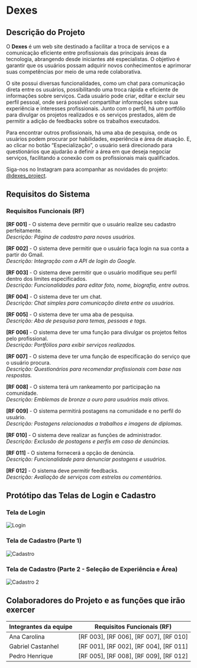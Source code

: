 # Dexes

## Descrição do Projeto

O **Dexes** é um web site destinado a facilitar a troca de serviços e a comunicação eficiente entre profissionais das principais áreas da tecnologia, abrangendo desde iniciantes até especialistas. O objetivo é garantir que os usuários possam adquirir novos conhecimentos e aprimorar suas competências por meio de uma rede colaborativa.

O site possui diversas funcionalidades, como um chat para comunicação direta entre os usuários, possibilitando uma troca rápida e eficiente de informações sobre serviços. Cada usuário pode criar, editar e excluir seu perfil pessoal, onde será possível compartilhar informações sobre sua experiência e interesses profissionais. Junto com o perfil, há um portfólio para divulgar os projetos realizados e os serviços prestados, além de permitir a adição de feedbacks sobre os trabalhos executados.

Para encontrar outros profissionais, há uma aba de pesquisa, onde os usuários podem procurar por habilidades, experiência e área de atuação. E, ao clicar no botão “Especialização”, o usuário será direcionado para questionários que ajudarão a definir a área em que deseja negociar serviços, facilitando a conexão com os profissionais mais qualificados.

Siga-nos no Instagram para acompanhar as novidades do projeto: [@dexes_project](https://www.instagram.com/dexes_project?igsh=MXg1NzM1cG9icDRwMA==).

## Requisitos do Sistema

### Requisitos Funcionais (RF)

 **[RF 001]** - O sistema deve permitir que o usuário realize seu cadastro perfeitamente.  
  *Descrição: Página de cadastro para novos usuários.*

  **[RF 002]** - O sistema deve permitir que o usuário faça login na sua conta a partir do Gmail.  
  *Descrição: Integração com a API de login do Google.*

 **[RF 003]** - O sistema deve permitir que o usuário modifique seu perfil dentro dos limites especificados.  
  *Descrição: Funcionalidades para editar foto, nome, biografia, entre outros.*

  **[RF 004]** - O sistema deve ter um chat.  
  *Descrição: Chat simples para comunicação direta entre os usuários.*

  **[RF 005]** - O sistema deve ter uma aba de pesquisa.  
  *Descrição: Aba de pesquisa para temas, pessoas e tags.*

 **[RF 006]** - O sistema deve ter uma função para divulgar os projetos feitos pelo profissional.  
  *Descrição: Portfólios para exibir serviços realizados.*

 **[RF 007]** - O sistema deve ter uma função de especificação do serviço que o usuário procura.  
  *Descrição: Questionários para recomendar profissionais com base nas respostas.*

 **[RF 008]** - O sistema terá um rankeamento por participação na comunidade.  
  *Descrição: Emblemas de bronze a ouro para usuários mais ativos.*

  **[RF 009]** - O sistema permitirá postagens na comunidade e no perfil do usuário.  
  *Descrição: Postagens relacionadas a trabalhos e imagens de diplomas.*

 **[RF 010]** - O sistema deve realizar as funções de administrador.  
  *Descrição: Exclusão de postagens e perfis em caso de denúncias.*

 **[RF 011]** - O sistema fornecerá a opção de denúncia.  
  *Descrição: Funcionalidade para denunciar postagens e usuários.*

 **[RF 012]** - O sistema deve permitir feedbacks.  
  *Descrição: Avaliação de serviços com estrelas ou comentários.*

## Protótipo das Telas de Login e Cadastro

### Tela de Login
![Login](./img/Login.png)

### Tela de Cadastro (Parte 1)
![Cadastro](./img/Cadastro.png)

### Tela de Cadastro (Parte 2 - Seleção de Experiência e Área)
![Cadastro 2](./img/Cadastro_2.png)

## Colaboradores do Projeto e as funções que irão exercer

| Integrantes da equipe | Requisitos Funcionais (RF)                 |
|-----------------------|--------------------------------------------|
| Ana Carolina          | [RF 003], [RF 006], [RF 007], [RF 010]     |
| Gabriel Castanhel     | [RF 001], [RF 002], [RF 004], [RF 011]     |
| Pedro Henrique        | [RF 005], [RF 008], [RF 009], [RF 012]     |
